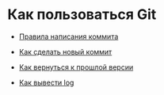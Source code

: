 # Как пользоваться Git
- [Правила написания коммита](./rules_commit.md)
- [Как сделать новый коммит](./commit_help.md)
- [Как вернуться к прошлой версии](./reset_help.md)

- [Как вывести log](./log_help.md)
